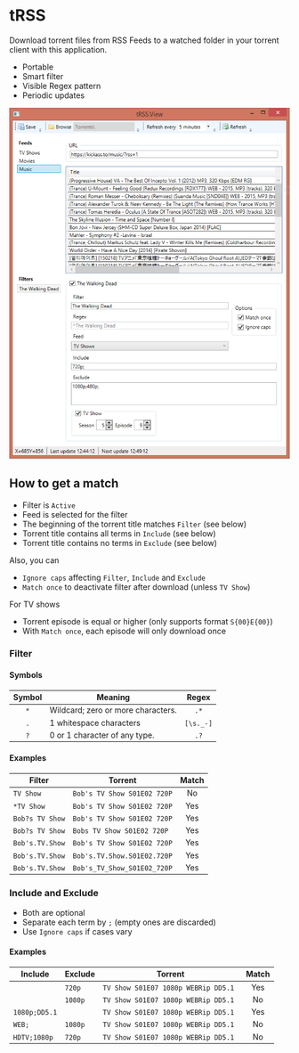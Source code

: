 # tRSS
Download torrent files from RSS Feeds to a watched folder in your torrent client with this application.

* Portable
* Smart filter
* Visible Regex pattern
* Periodic updates

![Application window](https://github.com/backlof/tRSS/blob/master/Media/Screenshot.png?raw=true)

## How to get a match

* Filter is `Active`
* Feed is selected for the filter
* The beginning of the torrent title matches `Filter` (see below)
* Torrent title contains all terms in `Include` (see below)
* Torrent title contains no terms in `Exclude` (see below)

Also, you can

* `Ignore caps` affecting `Filter`, `Include` and `Exclude`
* `Match once` to deactivate filter after download (unless `TV Show`)

For TV shows

* Torrent episode is equal or higher (only supports format `S{00}E{00}`)
* With `Match once`, each episode will only download once

### Filter
#### Symbols

|Symbol	|Meaning											|Regex		|
|:------:|--------------------------------------|:---------:|
|`*`		|Wildcard; zero or more characters.		|`.*`       |
|`.`		|1 whitespace characters					|`[\s._-]`	|
|`?`		|0 or 1 character of any type.			|`.?`     	|

#### Examples


|Filter				|Torrent								|Match	|
|-----------------|-----------------------------|:------:|
|`TV Show`			|`Bob's TV Show S01E02 720P`	|No		|
|`*TV Show`			|`Bob's TV Show S01E02 720P`	|Yes		|
|`Bob?s TV Show`	|`Bob's TV Show S01E02 720P`	|Yes		|
|`Bob?s TV Show`	|`Bobs TV Show S01E02 720P` 	|Yes		|
|`Bob's.TV.Show`	|`Bob's TV Show S01E02 720P`	|Yes		|
|`Bob's.TV.Show`	|`Bob's.TV.Show.S01E02.720P`	|Yes		|
|`Bob's.TV.Show`	|`Bob's_TV_Show_S01E02_720P`	|Yes		|

### Include and Exclude

- Both are optional
- Separate each term by `;` (empty ones are discarded)
- Use `Ignore caps` if cases vary

#### Examples

|Include			|Exclude	|Torrent											|Match	|
|--------------|--------|--------------------------------------|:------:|
|` `				|`720p`	|`TV Show S01E07 1080p WEBRip DD5.1 `	|Yes		|
|` `				|`1080p`	|`TV Show S01E07 1080p WEBRip DD5.1 `	|No		|
|`1080p;DD5.1`	|` `		|`TV Show S01E07 1080p WEBRip DD5.1 `	|Yes		|
|`WEB;`			|`1080p`	|`TV Show S01E07 1080p WEBRip DD5.1 `	|No		|
|`HDTV;1080p`	|`720p`	|`TV Show S01E07 1080p WEBRip DD5.1 `	|No		|
